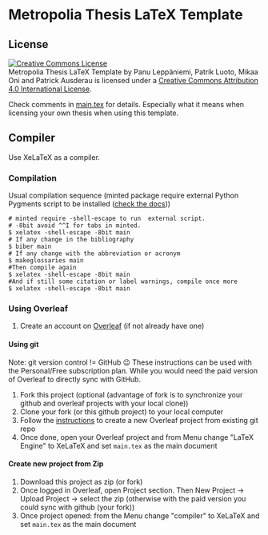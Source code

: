 # Metropolia Thesis LaTeX Template

## License

<a rel="license" href="http://creativecommons.org/licenses/by/4.0/"><img alt="Creative Commons License" style="border-width:0" src="http://i.creativecommons.org/l/by/4.0/88x31.png" /></a><br /><span xmlns:dct="http://purl.org/dc/terms/" href="http://purl.org/dc/dcmitype/Text" property="dct:title" rel="dct:type">Metropolia Thesis LaTeX Template</span> by <span xmlns:cc="http://creativecommons.org/ns#" property="cc:attributionName">Panu Leppäniemi, Patrik Luoto, Mikaa Oni and Patrick Ausderau</span> is licensed under a <a rel="license" href="http://creativecommons.org/licenses/by/4.0/">Creative Commons Attribution 4.0 International License</a>.

Check comments in [main.tex](main.tex) for details. Especially what it means when licensing your own thesis when using this template.

## Compiler

Use XeLaTeX as a compiler.

### Compilation

Usual compilation sequence (minted package require external Python Pygments script to be installed ([check the docs](https://www.ctan.org/pkg/minted?lang=en)))

    # minted require -shell-escape to run  external script. 
    # -8bit avoid ^^I for tabs in minted.
    $ xelatex -shell-escape -8bit main
    # If any change in the bibliography
    $ biber main
    # If any change with the abbreviation or acronym
    $ makeglossaries main
    #Then compile again
    $ xelatex -shell-escape -8bit main
    #And if still some citation or label warnings, compile once more
    $ xelatex -shell-escape -8bit main

### Using Overleaf

1. Create an account on [Overleaf](https://www.overleaf.com?r=2c9014ea&rm=d&rs=b)  (if not already have one)

#### Using git

Note: git version control != GitHub 😉 These instructions can be used with the Personal/Free subscription plan. While you would need the paid version of Overleaf to directly sync with GitHub. 

1. Fork this project (optional (advantage of fork is to synchronize your github and overleaf projects with your local clone))
1. Clone your fork (or this github project) to your local computer
1. Follow the [instructions](https://www.overleaf.com/help/230-how-do-i-push-a-new-project-to-overleaf-via-git) to create a new Overleaf project from existing git repo
1. Once done, open your Overleaf project and from Menu change "LaTeX Engine" to XeLaTeX and set ``main.tex`` as the main document

#### Create new project from Zip

1. Download this project as zip (or fork)
1. Once logged in Overleaf, open Project section. Then New Project &rarr; Upload Project &rarr; select the zip (otherwise with the paid version you could sync with github (your fork))
1. Once project opened: from the Menu change "compiler" to XeLaTeX and set ``main.tex`` as the main document



